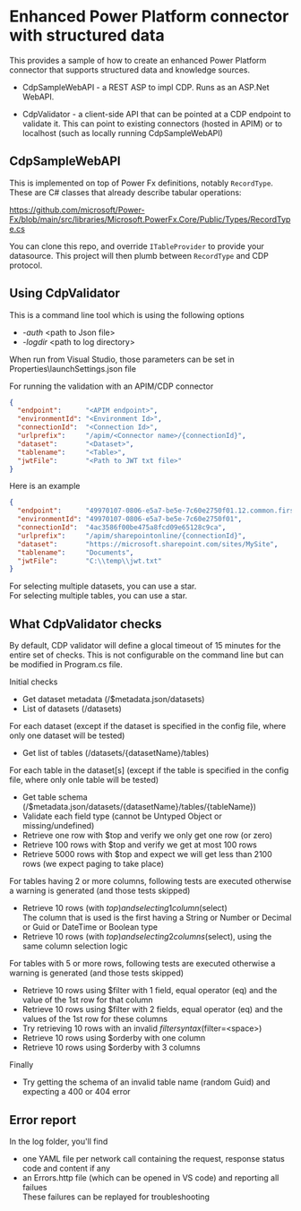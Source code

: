 # Enhanced Power Platform connector with structured data 

This provides a sample of how to create an enhanced Power Platform connector that supports structured data and knowledge sources.

- CdpSampleWebAPI - a REST ASP to impl CDP. Runs as an ASP.Net WebAPI. 

- CdpValidator - a client-side API that can be pointed at a CDP endpoint to validate it. This can point to existing connectors (hosted in APIM) or to localhost (such as locally running CdpSampleWebAPI)


## CdpSampleWebAPI
This is implemented on top of Power Fx definitions, notably `RecordType`. These are C# classes that already describe tabular operations: 

https://github.com/microsoft/Power-Fx/blob/main/src/libraries/Microsoft.PowerFx.Core/Public/Types/RecordType.cs

You can clone this repo, and override `ITableProvider` to provide your datasource. This project will then plumb between `RecordType` and CDP protocol. 

## Using CdpValidator

This is a command line tool which is using the following options
  - *-auth* \<path to Json file\>
  - *-logdir* \<path to log directory\>

When run from Visual Studio, those parameters can be set in Properties\launchSettings.json file

For running the validation with an APIM/CDP connector

``` JSON
{
  "endpoint":      "<APIM endpoint>",
  "environmentId": "<Environment Id>",
  "connectionId":  "<Connection Id>",
  "urlprefix":     "/apim/<Connector name>/{connectionId}",
  "dataset":       "<Dataset>",
  "tablename":     "<Table>",
  "jwtFile":       "<Path to JWT txt file>"
}
```

Here is an example

``` JSON
{
  "endpoint":      "49970107-0806-e5a7-be5e-7c60e2750f01.12.common.firstrelease.azure-apihub.net",
  "environmentId": "49970107-0806-e5a7-be5e-7c60e2750f01",
  "connectionId":  "4ac3586f00be475a8fcd09e65128c9ca",
  "urlprefix":     "/apim/sharepointonline/{connectionId}",
  "dataset":       "https://microsoft.sharepoint.com/sites/MySite",
  "tablename":     "Documents",
  "jwtFile":       "C:\\temp\\jwt.txt"
}
```

For selecting multiple datasets, you can use a star.<br>
For selecting multiple tables, you can use a star.

## What CdpValidator checks

By default, CDP validator will define a glocal timeout of 15 minutes for the entire set of checks.
This is not configurable on the command line but can be modified in Program.cs file.


Initial checks
- Get dataset metadata (/$metadata.json/datasets)
- List of datasets (/datasets)

For each dataset (except if the dataset is specified in the config file, where only one dataset will be tested)
- Get list of tables (/datasets/\{datasetName\}/tables)

For each table in the dataset[s] (except if the table is specified in the config file, where only onle table will be tested)
- Get table schema (/$metadata.json/datasets/\{datasetName\}/tables/\{tableName\})
- Validate each field type (cannot be Untyped Object or missing/undefined)
- Retrieve one row with $top and verify we only get one row (or zero)
- Retrieve 100 rows with $top and verify we get at most 100 rows
- Retrieve 5000 rows with $top and expect we will get less than 2100 rows (we expect paging to take place)

For tables having 2 or more columns, following tests are executed otherwise a warning is generated (and those tests skipped)
- Retrieve 10 rows (with $top) and selecting 1 column ($select)<br>
The column that is used is the first having a String or Number or Decimal or Guid or DateTime or Boolean type
- Retrieve 10 rows (with $top) and selecting 2 columns ($select), using the same column selection logic<br>

For tables with 5 or more rows, following tests are executed otherwise a warning is generated (and those tests skipped)
- Retrieve 10 rows using $filter with 1 field, equal operator (eq) and the value of the 1st row for that column
- Retrieve 10 rows using $filter with 2 fields, equal operator (eq) and the values of the 1st row for these columns
- Try retrieving 10 rows with an invalid $filter syntax ($filter=\<space\>)
- Retrieve 10 rows using $orderby with one column
- Retrieve 10 rows using $orderby with 3 columns

Finally
- Try getting the schema of an invalid table name (random Guid) and expecting a 400 or 404 error




## Error report

In the log folder, you'll find
- one YAML file per network call containing the request, response status code and content if any
- an Errors.http file (which can be opened in VS code) and reporting all failues<br>
These failures can be replayed for troubleshooting
